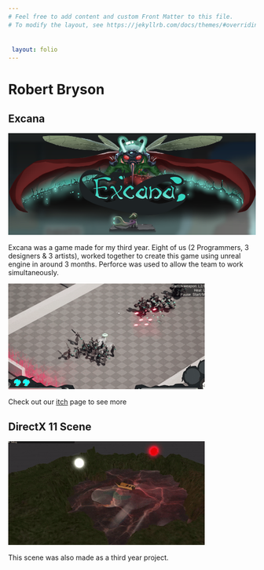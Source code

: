 ```yaml
---
# Feel free to add content and custom Front Matter to this file.
# To modify the layout, see https://jekyllrb.com/docs/themes/#overriding-theme-defaults


 layout: folio
---
```



# Robert Bryson

## Excana
![Excana Cover](assets/ExcanaBanner.png)

Excana was a game made for my third year. Eight of us (2 Programmers, 3 designers & 3 artists), worked together to create this game using unreal engine in around 3 months.
Perforce was used to allow the team to work simultaneously.


![Excana Basic GIF](assets/ExcanaBasicGif.gif)

Check out our [itch](https://haresoft-315-25.itch.io/excana) page to see more

## DirectX 11 Scene

![DX11 GIF](assets/waves.gif)

This scene was also made as a third year project.
